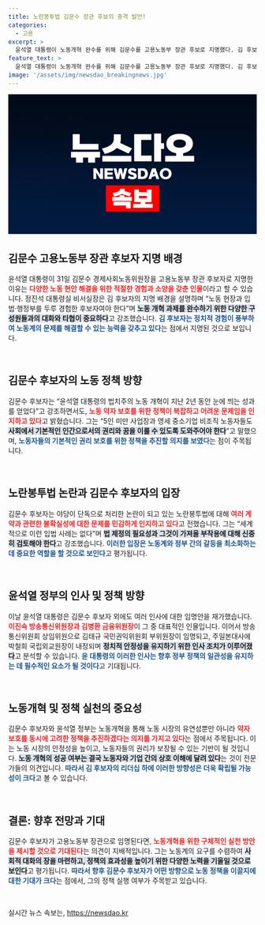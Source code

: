 ```yaml
---
title: 노란봉투법 김문수 장관 후보의 충격 발언!
categories:
  - 고용
excerpt: >
  윤석열 대통령이 노동개혁 완수를 위해 김문수를 고용노동부 장관 후보로 지명했다. 김 후보자는 노동 약자 보호에 주력하며 다양한 이해관계를 조율하겠다고 밝혀, 향후 노동정책에 기대를 모은다.
feature_text: >
  윤석열 대통령이 노동개혁 완수를 위해 김문수를 고용노동부 장관 후보로 지명했다. 김 후보자는 노동 약자 보호에 주력하며 다양한 이해관계를 조율하겠다고 밝혀, 향후 노동정책에 기대를 모은다.
image: '/assets/img/newsdao_breakingnews.jpg'
---
```


<p><img src="/assets/img/newsdao_breakingnews.jpg" alt="cryptoinkorea 속보" /></p>

<h2 data-ke-size="size26">김문수 고용노동부 장관 후보자 지명 배경</h2>

<p data-ke-size="size16">윤석열 대통령이 31일 김문수 경제사회노동위원장을 고용노동부 장관 후보자로 지명한 이유는 <b><span style="color: #ee2323;">다양한 노동 현안 해결을 위한 적절한 경험과 소양을 갖춘 인물</span></b>이라고 할 수 있습니다. 정진석 대통령실 비서실장은 김 후보자의 지명 배경을 설명하며 “노동 현장과 입법·행정부를 두루 경험한 후보자여야 한다”며 <b><span style="background-color: #21538527;">노동 개혁 과제를 완수하기 위한 다양한 구성원들과의 대화와 타협이 중요하다</span></b>고 강조했습니다. <b><span style="color: #1a5490;">김 후보자는 정치적 경험이 풍부하여 노동계의 문제를 해결할 수 있는 능력을 갖추고 있다</span></b>는 점에서 지명된 것으로 보입니다.</p>

<p data-ke-size="size16">&nbsp;</p>

<h2 data-ke-size="size26">김문수 후보자의 노동 정책 방향</h2>

<p data-ke-size="size16">김문수 후보자는 “윤석열 대통령의 법치주의 노동 개혁이 지난 2년 동안 눈에 띄는 성과를 얻었다”고 강조하면서도, <b><span style="color: #ee2323;">노동 약자 보호를 위한 정책이 복잡하고 어려운 문제임을 인지하고 있다</span></b>고 밝혔습니다. 그는 “5인 미만 사업장과 영세 중소기업 비조직 노동자들도 <b><span style="background-color: #21538527;">사회에서 기본적인 인간으로서의 권리와 꿈을 이룰 수 있도록 도와주어야 한다</span></b>”고 말했으며, <b><span style="color: #1a5490;">노동자들의 기본적인 권리 보호를 위한 정책을 추진할 의지를 보였다</span></b>는 점이 주목됩니다.</p>

<p data-ke-size="size16">&nbsp;</p>

<h2 data-ke-size="size26">노란봉투법 논란과 김문수 후보자의 입장</h2>

<p data-ke-size="size16">김문수 후보자는 야당이 단독으로 처리한 논란이 되고 있는 노란봉투법에 대해 <b><span style="color: #ee2323;">여러 계약과 관련한 불확실성에 대한 문제를 민감하게 인지하고 있다</span></b>고 전했습니다. 그는 “세계적으로 이런 입법 사례는 없다”며 <b><span style="background-color: #21538527;">법 제정의 필요성과 그것이 가져올 부작용에 대해 신중히 검토해야 한다</span></b>고 강조했습니다. <b><span style="color: #1a5490;">이러한 입장은 노동계와 정부 간의 갈등을 최소화하는 데 중요한 역할을 할 것으로 보인다</span></b>고 평가됩니다.</p>

<p data-ke-size="size16">&nbsp;</p>

<h2 data-ke-size="size26">윤석열 정부의 인사 및 정책 방향</h2>

<p data-ke-size="size16">이날 윤석열 대통령은 김문수 후보자 외에도 여러 인사에 대한 임명안을 재가했습니다. <b><span style="color: #ee2323;">이진숙 방송통신위원장과 김병환 금융위원장</span></b>이 그 중 대표적인 인물입니다. 이어서 방송통신위원회 상임위원으로 김태규 국민권익위원회 부위원장이 임명되고, 주일본대사에 박철희 국립외교원장이 내정되며 <b><span style="background-color: #21538527;">정치적 안정성을 유지하기 위한 인사 조치가 이루어졌다</span></b>고 분석할 수 있습니다. <b><span style="color: #1a5490;">윤 대통령의 이러한 인사는 향후 정부 정책의 일관성을 유지하는 데 필수적인 요소가 될 것이다</span></b>고 기대됩니다.</p>

<p data-ke-size="size16">&nbsp;</p>

<h2 data-ke-size="size26">노동개혁 및 정책 실천의 중요성</h2>

<p data-ke-size="size16">김문수 후보자와 윤석열 정부는 노동개혁을 통해 노동 시장의 유연성뿐만 아니라 <b><span style="color: #ee2323;">약자 보호를 동시에 고려한 정책을 추진하겠다는 의지를 가지고 있다</span></b>는 점에서 주목됩니다. 이는 노동 시장의 안정성을 높이고, 노동자들의 권리가 보장될 수 있는 기반이 될 것입니다. <b><span style="background-color: #21538527;">노동 개혁의 성공 여부는 결국 노동자와 기업 간의 상호 이해에 달려 있다</span></b>는 것이 전문가들의 의견입니다. <b><span style="color: #1a5490;">따라서 김 후보자의 리더십 하에 이러한 방향성은 더욱 확립될 가능성이 크다</span></b>고 볼 수 있습니다.</p>

<p data-ke-size="size16">&nbsp;</p>

<h2 data-ke-size="size26">결론: 향후 전망과 기대</h2>

<p data-ke-size="size16">김문수 후보자가 고용노동부 장관으로 임명된다면, <b><span style="color: #ee2323;">노동개혁을 위한 구체적인 실천 방안을 제시할 것으로 기대된다</span></b>는 의견이 지배적입니다. 그는 노동계의 요구를 수렴하여 <b><span style="background-color: #21538527;">사회적 대화의 장을 마련하고, 정책의 효과성을 높이기 위한 다양한 노력을 기울일 것으로 보인다</span></b>고 평가됩니다. <b><span style="color: #1a5490;">따라서 향후 김문수 후보자가 어떤 방향으로 노동 정책을 이끌지에 대한 기대가 크다</span></b>는 점에서, 그의 정책 실행 여부가 주목받고 있습니다.</p>

<p data-ke-size="size16">&nbsp;</p>
실시간 뉴스 속보는, <a href="https://newsdao.kr" rel="dofollow">https://newsdao.kr</a>



